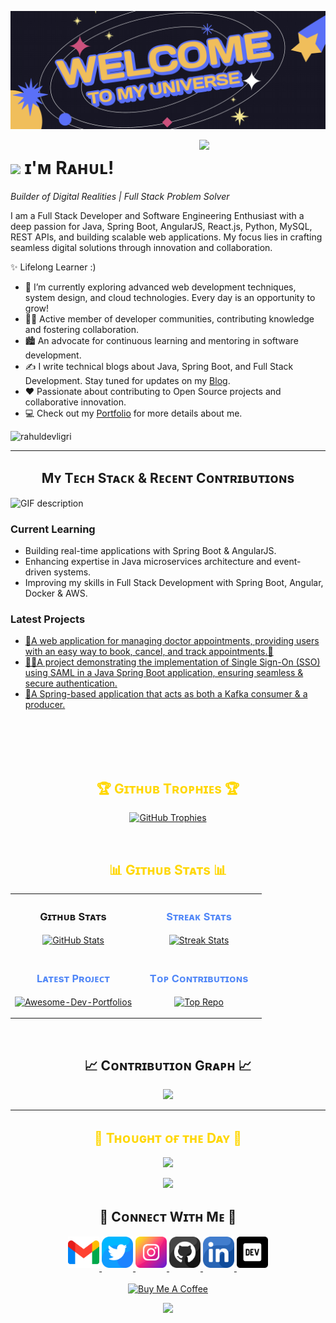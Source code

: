 <!--Banner-->
![rahuldevligri Banner Image](./banner.png)

<!--Night Owl image-->
<div>
  <img align="right" width="40%" src="https://owlbertsio-resized.s3.amazonaws.com/Popper.psd.full.png">
</div>

<!--Header Name-->
# <img src="https://emojis.slackmojis.com/emojis/images/1531849430/4246/blob-sunglasses.gif?1531849430" width="30"/> ɪ'ᴍ Rᴀʜᴜʟ! 
*Builder of Digital Realities | Full Stack Problem Solver*
<br /> 

<!--Start Intro-->               
<p align="left">I am a Full Stack Developer and Software Engineering Enthusiast with a deep passion for Java, Spring Boot, AngularJS, React.js, Python, MySQL, REST APIs, and building scalable web applications. My focus lies in crafting seamless digital solutions through innovation and collaboration.</p>

✨ Lifelong Learner :)
- 🌱 I’m currently exploring advanced web development techniques, system design, and cloud technologies. Every day is an opportunity to grow!
- 💁‍♂️ Active member of developer communities, contributing knowledge and fostering collaboration.
- 🏙 An advocate for continuous learning and mentoring in software development.
- ✍ I write technical blogs about Java, Spring Boot, and Full Stack Development. Stay tuned for updates on my [Blog](https://rahuldevligri.medium.com/).
- ❤ Passionate about contributing to Open Source projects and collaborative innovation.
- 💻 Check out my [Portfolio](https://rahuldevligri.github.io) for more details about me.
<!--End Intro-->


<!--Profile Count Badge-->
<p align="left">
  <img src="https://komarev.com/ghpvc/?username=rahuldevligri&label=Profile%20views&color=FFD700&style=for-the-badge&logo=star" alt="rahuldevligri" style="padding-right:20px;" />
</p>

---

<!--Languages and Tools Section-->       
<h2 align="center">Mʏ Tᴇᴄʜ Sᴛᴀᴄᴋ & Rᴇᴄᴇɴᴛ Cᴏɴᴛʀɪʙᴜᴛɪᴏɴs</h2> 
<picture>
  <source media="(prefers-color-scheme: dark)" srcset="./Skills_Animation_Dark.gif">
  <source media="(prefers-color-scheme: light)" srcset="./Skills_Animation_White.gif">
  <img align="left" alt="GIF description" src="./Skills_Animation_White.gif">
</picture>
<br />

<h3 align="left">Current Learning</h3>
<ul align="left">
  <li>Building real-time applications with Spring Boot &  AngularJS.</li>
  <li>Enhancing expertise in Java microservices architecture and event-driven systems.</li>
  <li>Improving my skills in Full Stack Development with Spring Boot, Angular, Docker & AWS.</li>
</ul>
  
<h3 align="left">Latest Projects</h3>
<ul align="left">
  <li><a href="https://www.linkedin.com/in/rahuldevligri/">🏥A web application for managing doctor appointments, providing users with an easy way to book, cancel, and track appointments.🔖</a></li>
  <li><a href="https://github.com/rahuldevligri/sso_implementation">🧙‍♂A project demonstrating the implementation of Single Sign-On (SSO) using SAML in a Java Spring Boot application, ensuring seamless & secure authentication.</a></li>
  <li><a href="https://github.com/rahuldevligri/Kafka-deliveryboy-location-producer">🚀A Spring-based application that acts as both a Kafka consumer & a producer.</a></li>
</ul>
<br />
<br />
<br />
<br />

<!--Trophies Section-->   
<h2 align="center" style="color: #FFD700;">🏆 Gɪᴛʜᴜʙ Tʀᴏᴘʜɪᴇs 🏆</h2>
<p align="center">
  <a href="https://github.com/rahuldevligri">
    <img alt="GitHub Trophies" src="https://github-profile-trophy.vercel.app/?username=rahuldevligri&theme=onestar&no-frame=true&column=6&margin-w=20&margin-h=20">
  </a>
</p>
<br />

<!--Github stats Table--> 
<h2 align="center" style="color: #FFD700;">📊 Gɪᴛʜᴜʙ Sᴛᴀᴛs 📊</h2>
<table width="100%">
  <tr>
    <td width="50%">
      <h3 align="center"><strong>Gɪᴛʜᴜʙ Sᴛᴀᴛs</strong></h3>
      <p align="center">
        <a href="https://github.com/rahuldevligri">
          <img align="center" src="https://github-readme-stats.vercel.app/api?username=rahuldevligri&count_private=true&show_icons=true&theme=radical&bg_color=121330&title_color=FFD700&text_color=FFFFFF&rank_icon=github&hide=prs,issues,contribs&show=reviews,prs_merged,prs_merged_percentage" alt="GitHub Stats" />
        </a>
      </p>
    </td>
    <td width="50%">
      <h3 align="center" style="color: #4F86F7;"><strong>Sᴛʀᴇᴀᴋ Sᴛᴀᴛs</strong></h3>
      <p align="center">
        <a href="https://github.com/rahuldevligri">
          <img align="center" src="https://streak-stats.demolab.com?user=Kiran1689&theme=radical&background=121330&fire=FFD700&ring=FFD700&sideNums=ffffff&sideLabels=ffffff&dates=c56a90&currStreakNum=FFFFFF" alt="Streak Stats" />
        </a>
      </p>
    </td>
  </tr>
  <tr>
    <td width="50%">
      <h3 align="center" style="color: #4F86F7;"><strong>Lᴀᴛᴇsᴛ Pʀᴏᴊᴇᴄᴛ</strong></h3>
      <p align="center">
        <a href="https://github.com/rahuldevligri/sso_implementation">
          <img align="center" width="470" src="https://github-readme-stats.vercel.app/api/pin/?username=rahuldevligri&repo=sso_implementation&theme=radical&show_owner=true&bg_color=121330&title_color=FFD700&text_color=FFFFFF" alt="Awesome-Dev-Portfolios" />
        </a>
      </p>
    </td>
    <td width="50%">
      <h3 align="center" style="color: #4F86F7;"><strong>Tᴏᴘ Cᴏɴᴛʀɪʙᴜᴛɪᴏɴs</strong></h3>
      <p align="center">
        <a href="https://github.com/rahuldevligri">
          <img align="center" src="https://github-contributor-stats.vercel.app/api?username=rahuldevligri&limit=2&theme=radical&show_owner=true&combine_all_yearly_contributions=false&bg_color=121330&title_color=FFD700&text_color=FFFFFF" alt="Top Repo" />
        </a>
      </p>
    </td>
  </tr>
</table>
<br />

<!--Contribution Graph-->
<h2 align="center">📈 Cᴏɴᴛʀɪʙᴜᴛɪᴏɴ Gʀᴀᴘʜ 📈</h2>
<div align="center">
    <img src="https://github-readme-activity-graph.vercel.app/graph?username=rahuldevligri&bg_color=121330&&color=ffffff&line=c56a90&point=ffeb95&area=false&hide_border=false" border-radius="15">
</div>

---

<!--Dynamic Quote Card-->
<h2 align="center" style="color: #FFD700;">🌟 Tʜᴏᴜɢʜᴛ ᴏғ ᴛʜᴇ Dᴀʏ 🌟</h2>











































































































































































































<!--STARTS_HERE_QUOTE_CARD-->
<p align="center">
    <img src="https://readme-daily-quotes.vercel.app/api?author=Orison%20Swett%20Marden&quote=There%20is%20no%20medicine%20like%20hope%2C%20no%20incentive%20so%20great%2C%20and%20no%20tonic%20so%20powerful%20as%20expectation%20of%20something%20tomorrow.%20&theme=dark&bg_color=121330&author_color=ffeb95&accent_color=c56a90">
</p>

<p align="center">
  <img src="https://readme-daily-quotes.vercel.app/api?theme=dark&bg_color=121330&accent_color=FFD700">
</p>
<!--ENDS_HERE_QUOTE_CARD-->










































































































































































































<!--Contact Section--> 

<h2 align="center">🤝 Cᴏɴɴᴇᴄᴛ Wɪᴛʜ Mᴇ 🤝 </h2>
<div align="center">
  
<a href="mailto:kirannaragund197@gmail.com" target="_blank">
<img src="./gmail.png" width=50 height=50 alt="kirannaragund197@gmail.com" style="margin-bottom: 5px;" />
</a>

<a href="https://x.com/kiran__a__n" target="_blank">
<img src="./twitter.png" width=50 height=50 alt="kiran__a__n" style="margin-bottom: 5px;" />
</a>

<a href="https://www.instagram.com/kiran_a_n" target="_blank">
<img src="./instagram.png" width=50 height=50 alt="kiran_a_n" style="margin-bottom: 5px;" />
</a>

<a href="https://www.githubcom/Kiran1689" target="_blank">
<img src="./github.png" width=50 height=50 alt="Kiran1689" style="margin-bottom: 5px;" />
</a>

<a href="https://www.linkedin.com/in/kiran-a-n/" target="_blank">
<img src="./linkedin.png" width=50 height=50 alt="linkedin" style="margin-bottom: 5px;" />
</a>

<a href="https://dev.to/dev_kiran" target="_blank">
<img src="./dev_to.png" width=50 height=50 alt="dev_kiran" style="margin-bottom: 5px;" />
</a>
</div>
<br/>

<!--Buy me a coffee-->
<div align="center">
<a href="https://www.buymeacoffee.com/Kiran1689" target="_blank"><img src="https://cdn.buymeacoffee.com/buttons/v2/default-yellow.png" alt="Buy Me A Coffee" style="height: 40px !important;width: 200px !important;" ></a>
</div>


<!--Footer--> 
<p align="center">
  <img src="https://capsule-render.vercel.app/api?type=waving&color=gradient&height=65&section=footer"/>
</p>

